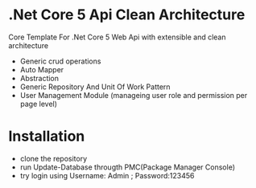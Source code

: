 # .Net Core 5 Api Clean Architecture
Core Template For .Net Core 5 Web Api with extensible and clean architecture

- Generic crud operations
- Auto Mapper
- Abstraction
- Generic Repository And Unit Of Work Pattern
- User Management Module (manageing user role and permission per page level)

# Installation

- clone the repository
- run Update-Database througth PMC(Package Manager Console)
- try login using Username: Admin ; Password:123456
